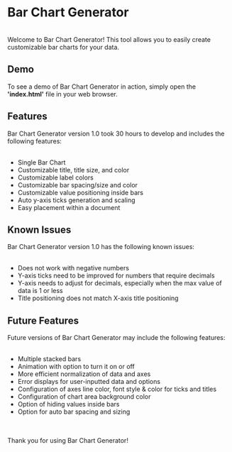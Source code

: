 <h1> Bar Chart Generator </h1>
<br>
Welcome to Bar Chart Generator! This tool allows you to easily create customizable bar charts for your data.
<br>
<h2>Demo</h2>

To see a demo of Bar Chart Generator in action, simply open the <strong>'index.html'</strong> file in your web browser.

<h2> Features </h2>
Bar Chart Generator version 1.0 took 30 hours to develop and includes the following features:
<br><br>
<ul>
<li>Single Bar Chart
<li>Customizable title, title size, and color
<li>Customizable label colors
<li>Customizable bar spacing/size and color
<li>Customizable value positioning inside bars
<li>Auto y-axis ticks generation and scaling
<li>Easy placement within a document
</ul>
<h2>Known Issues</h2>
Bar Chart Generator version 1.0 has the following known issues:
<br><br>
<ul>
<li>Does not work with negative numbers
<li>Y-axis ticks need to be improved for numbers that require decimals
<li>Y-axis needs to adjust for decimals, especially when the max value of data is 1 or less
<li>Title positioning does not match X-axis title positioning
  </ul>
<h2>Future Features</h2>
Future versions of Bar Chart Generator may include the following features:
<br><br>
<ul>
<li>Multiple stacked bars
<li>Animation with option to turn it on or off
<li>More efficient normalization of data and axes
<li>Error displays for user-inputted data and options
<li>Configuration of axes line color, font style & color for ticks and titles
<li>Configuration of chart area background color
<li>Option of hiding values inside bars
<li>Option for auto bar spacing and sizing
  </ul>
  <br><br>
Thank you for using Bar Chart Generator!
